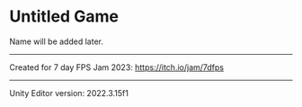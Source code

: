 # Untitled Game
Name will be added later.

***

Created for 7 day FPS Jam 2023: https://itch.io/jam/7dfps

***

Unity Editor version: 2022.3.15f1